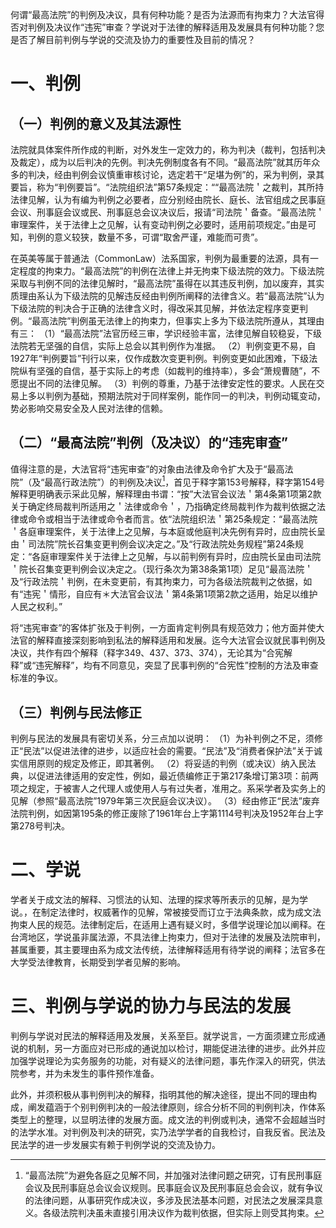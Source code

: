 何谓“最高法院”的判例及决议，具有何种功能？是否为法源而有拘束力？大法官得否对判例及决议作“违宪”审查？学说对于法律的解释适用及发展具有何种功能？您是否了解目前判例与学说的交流及协力的重要性及目前的情况？

# 一、判例

## （一）判例的意义及其法源性

法院就具体案件所作成的判断，对外发生一定效力的，称为判决（裁判，包括判决及裁定），成为以后判决的先例。判决先例制度各有不同。“最高法院”就其历年众多的判决，经由判例会议慎重审核讨论，选定若干“足堪为例”的，采为判例，录其要旨，称为“判例要旨”。“法院组织法”第57条规定：““最高法院＇之裁判，其所持法律见解，认为有编为判例之必要者，应分别经由院长、庭长、法官组成之民事庭会议、刑事庭会议或民、刑事庭总会议决议后，报请“司法院＇备查。“最高法院＇审理案件，关于法律上之见解，认有变动判例之必要时，适用前项规定。”由是可知，判例的意义较狭，数量不多，可谓“取舍严谨，难能而可贵”。

在英美等属于普通法（CommonLaw）法系国家，判例为最重要的法源，具有一定程度的拘束力。“最高法院”的判例在法律上并无拘束下级法院的效力。下级法院采取与判例不同的法律见解时，“最高法院”虽得在以其违反判例，加以废弃，其实质理由系认为下级法院的见解违反经由判例所阐释的法律含义。若“最高法院”认为下级法院的判决合于正确的法律含义时，得改采其见解，并依法定程序变更判例。“最高法院”判例虽无法律上的拘束力，但事实上多为下级法院所遵从，其理由有三：
（1）“最高法院”法官历经三审，学识经验丰富，法律见解自较稳妥，下级法院若无坚强的自信，实际上总会以其判例作为准据。
（2）判例变更不易，自1927年“判例要旨”刊行以来，仅作成数次变更判例。判例变更如此困难，下级法院纵有坚强的自信，基于实际上的考虑（如裁判的维持率），多会“萧规曹随”，不愿提出不同的法律见解。
（3）判例的尊重，乃基于法律安定性的要求。人民在交易上多以判例为基础，预期法院对于同样案例，能作同一的判决，判例动辄变动，势必影响交易安全及人民对法律的信赖。

## （二）“最高法院”判例（及决议）的“违宪审查”

值得注意的是，大法官将“违宪审查”的对象由法律及命令扩大及于“最高法院”（及“最高行政法院”）的判例及决议[^1]，首见于释字第153号解释，释字第154号解释更明确表示采此见解，解释理由书谓：“按”大法官会议法＇第4条第1项第2款关于确定终局裁判所适用之＇法律或命令＇，乃指确定终局裁判作为裁判依据之法律或命令或相当于法律或命令者而言。依“法院组织法＇第25条规定：“最高法院＇各庭审理案件，关于法律上之见解，与本庭或他庭判决先例有异时，应由院长呈由＇司法院”院长召集变更判例会议决定之。”及“行政法院处务规程”第24条规定：“各庭审理案件关于法律上之见解，与以前判例有异时，应由院长呈由司法院＇院长召集变更判例会议决定之。（现行条次为第38条第1项）足见“最高法院＇及“行政法院＇判例，在未变更前，有其拘束力，可为各级法院裁判之依据，如有“违宪＇情形，自应有＊大法官会议法＇第4条第1项第2款之适用，始足以维护人民之权利。”

[^1]:“最高法院”为避免各庭之见解不同，并加强对法律问题之研究，订有民刑事庭会议及民刑事庭总会议会议规则。民事庭会议及民刑事庭总会会议，就有争议的法律问题，从事研究作成决议，多涉及民法基本问题，对民法之发展深具意义。各级法院判决虽未直接引用决议作为裁判依据，但实际上则受其拘束。

将“违宪审查”的客体扩张及于判例，一方面肯定判例具有规范效力；他方面并使大法官的解释直接深刻影响到私法的解释适用和发展。迄今大法官会议就民事判例及决议，共作有四个解释（释字349、437、373、374），无论其为“合宪解释”或“违宪解释”，均有不同意见，突显了民事判例的“合宪性”控制的方法及审查标准的争议。

## （三）判例与民法修正

判例与民法的发展具有密切关系，分三点加以说明：
（1）为补判例之不足，须修正“民法”以促进法律的进步，以适应社会的需要。“民法”及“消费者保护法”关于诚实信用原则的规定及修正，即其著例。
（2）将妥适的判例（或决议）纳入民法典，以促进法律适用的安定性，例如，最近债编修正于第217条增订第3项：前两项之规定，于被害人之代理人或使用人与有过失者，准用之。系采学者及实务上的见解（参照“最高法院”1979年第三次民庭会议决议）。
（3）经由修正“民法”废弃法院判例，如因第195条的修正废除了1961年台上字第1114号判决及1952年台上字第278号判决。

# 二、学说

学者关于成文法的解释、习惯法的认知、法理的探求等所表示的见解，是为学说。，在制定法律时，权威著作的见解，常被接受而订立于法典条款，成为成文法拘束人民的规范。法律制定后，在适用上遇有疑义时，多借学说理论加以阐释。在台湾地区，学说虽非属法源，不具法律上拘束力，但对于法律的发展及法院审判，甚属重要，其主要理由系为成文法传统，法律解释适用有待学说的阐释；法官多在大学受法律教育，长期受到学者见解的影响。

# 三、判例与学说的协力与民法的发展

判例与学说对民法的解释适用及发展，关系至巨。就学说言，一方面须建立形成通说的机制，另一方面应对已形成的通说加以检讨，期能促进法律的进步。此外并应加强学说理论为实务服务的功能，对有疑义的法律问题，事先作深入的研究，供法院参考，并为未发生的事件预作准备。

此外，并须积极从事判例判决的解释，指明其他的解决途径，提出不同的理由构成，阐发蕴涵于个别判例判决的一般法律原则，综合分析不同的判例判决，作体系类型上的整理，以显明法律的发展方面。成文法的判例或判决，通常不会超越当时的法学水准。对判例及判决的研究，实乃法学学者的自我检讨，自我反省。民法及民法学的进一步发展实有赖于判例学说的交流及协力。


